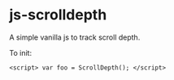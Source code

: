 js-scrolldepth
==============

A simple vanilla js to track scroll depth.

To init: 

`<script>
var foo = ScrollDepth();
</script>`